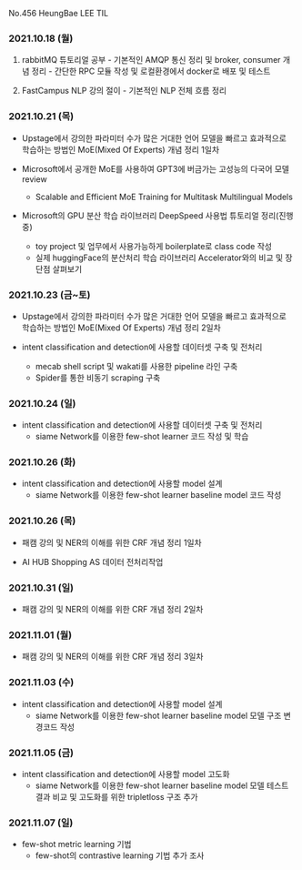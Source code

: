 
No.456 HeungBae LEE TIL

### 2021.10.18 (월)
1. rabbitMQ 튜토리얼 공부
        - 기본적인 AMQP 통신 정리 및 broker, consumer 개념 정리
        - 간단한 RPC 모듈 작성 및 로컬환경에서 docker로 배포 및 테스트

2. FastCampus NLP 강의 절이
        - 기본적인 NLP 전체 흐름 정리



### 2021.10.21 (목)
- Upstage에서 강의한 파라미터 수가 많은 거대한 언어 모델을 빠르고 효과적으로 학습하는 방법인 MoE(Mixed Of Experts) 개념 정리 1일차

- Microsoft에서 공개한 MoE를 사용하여 GPT3에 버금가는 고성능의 다국어 모델 review
    - Scalable and Efficient MoE Training for Multitask Multilingual Models

- Microsoft의 GPU 분산 학습 라이브러리 DeepSpeed 사용법 튜토리얼 정리(진행중)
    - toy project 및 업무에서 사용가능하게 boilerplate로 class code 작성
    - 실제 huggingFace의 분산처리 학습 라이브러리 Accelerator와의 비교 및 장단점 살펴보기


### 2021.10.23 (금~토)
- Upstage에서 강의한 파라미터 수가 많은 거대한 언어 모델을 빠르고 효과적으로 학습하는 방법인 MoE(Mixed Of Experts) 개념 정리 2일차

- intent classification and detection에 사용할 데이터셋 구축 및 전처리
    - mecab shell script 및 wakati를 사용한 pipeline 라인 구축
    - Spider를 통한 비동기 scraping 구축 


### 2021.10.24 (일)
- intent classification and detection에 사용할 데이터셋 구축 및 전처리
    - siame Network를 이용한 few-shot learner 코드 작성 및 학습


### 2021.10.26 (화)
- intent classification and detection에 사용할 model 설계
    - siame Network를 이용한 few-shot learner baseline model 코드 작성


### 2021.10.26 (목)
- 패캠 강의 및 NER의 이해를 위한 CRF 개념 정리 1일차

- AI HUB Shopping AS 데이터 전처리작업


### 2021.10.31 (일)
- 패캠 강의 및 NER의 이해를 위한 CRF 개념 정리 2일차 

### 2021.11.01 (월)
- 패캠 강의 및 NER의 이해를 위한 CRF 개념 정리 3일차

### 2021.11.03 (수)
- intent classification and detection에 사용할 model 설계
    - siame Network를 이용한 few-shot learner baseline model 모델 구조 변경코드 작성

### 2021.11.05 (금)
- intent classification and detection에 사용할 model 고도화
    - siame Network를 이용한 few-shot learner baseline model 모델 테스트 결과 비교 및 고도화를 위한 tripletloss 구조 추가

### 2021.11.07 (일)
- few-shot metric learning 기법 
    - few-shot의 contrastive learning 기법 추가 조사 
